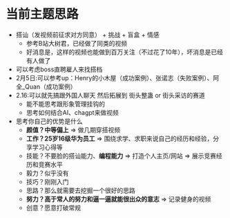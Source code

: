 # 当前主题思路
- 搭讪（发视频前征求对方同意） + 挑战 + 盲盒 + 情感
  - 参考B站大树君，已经做了同类的视频
  - 好消息是，这样的视频也能做到百万关注（不过花了10年），坏消息是已经有人做了
- 可以考虑boss直聘雇人来找搭档
- 2月5日:可以参考up：Henry的小木屋（成功案例）、张诺志（失败案例）、阿全_Quan（成功案例）
- 2.16:可以就先搞跟外国人聊天 然后拓展到 街头整蛊 or 街头采访的赛道
  - 能不能思考跟形象管理挂钩的
  - 思考如何结合AI、chagpt来做视频
- 思考你自己的优势是什么
  - **颜值？中等偏上** => 做几期穿搭视频
  - **工作？25岁16级华为员工** => 围绕求学、求职来说自己的经历和经验，分享学习心得等
  - 技能？不要脸的搭讪能力、**编程能力** => 打造个人主页/网站 => 展示竞赛经历和竞赛水平
  - 毅力？似乎没有
  - 技巧？刚刚入门
  - 思路？那么就需要去挖掘一个很好的思路
  - **努力？高于常人的努力和逼一逼就能很出众的意志** => 记录健身的视频
  - 创意？愿意打破常规
